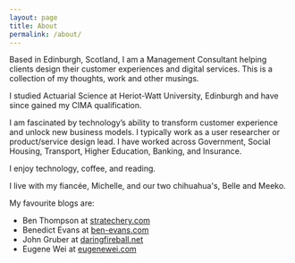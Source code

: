 ```yaml
---
layout: page
title: About
permalink: /about/
---
```


Based in Edinburgh, Scotland, I am a Management Consultant helping clients design their customer experiences and digital services. This is a collection of my thoughts, work and other musings.

I studied Actuarial Science at Heriot-Watt University, Edinburgh and have since gained my CIMA qualification.

I am fascinated by technology’s ability to transform customer experience and unlock new business models. I typically work as a user researcher or product/service design lead. I have worked across Government, Social Housing, Transport, Higher Education, Banking, and Insurance.

I enjoy technology, coffee, and reading.

I live with my fiancée, Michelle, and our two chihuahua's, Belle and Meeko.

My favourite blogs are:

* Ben Thompson at [stratechery.com](https://stratechery.com)
* Benedict Evans at [ben-evans.com](https://www.ben-evans.com)
* John Gruber at [daringfireball.net](https://daringfireball.net)
* Eugene Wei at [eugenewei.com](http://www.eugenewei.com)

